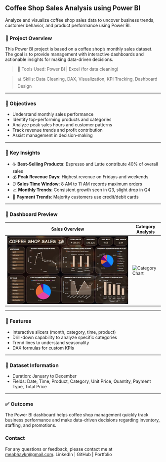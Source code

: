 ## Coffee Shop Sales Analysis using Power BI

Analyze and visualize coffee shop sales data to uncover business trends, customer behavior, and product performance using Power BI.

### 📁 Project Overview

This Power BI project is based on a coffee shop’s monthly sales dataset. The goal is to provide management with interactive dashboards and actionable insights for making data-driven decisions.

> 🔧 Tools Used: Power BI | Excel (for data cleaning)


> 📊 Skills: Data Cleaning, DAX, Visualization, KPI Tracking, Dashboard Design

---

### 🎯 Objectives

* Understand monthly sales performance
* Identify top-performing products and categories
* Analyze peak sales hours and customer patterns
* Track revenue trends and profit contribution
* Assist management in decision-making

---

### 📌 Key Insights

* ☕ **Best-Selling Products**: Espresso and Latte contribute 40% of overall sales
* 💰 **Peak Revenue Days**: Highest revenue on Fridays and weekends
* ⏰ **Sales Time Window**: 8 AM to 11 AM records maximum orders
* 📈 **Monthly Trends**: Consistent growth seen in Q3, slight drop in Q4
* 🧾 **Payment Trends**: Majority customers use credit/debit cards

---

### 📌 Dashboard Preview

| Sales Overview                                                                                                               | Category Analysis                                                                                                          |
| ---------------------------------------------------------------------------------------------------------------------------- | -------------------------------------------------------------------------------------------------------------------------- |
| ![Dashboard](https://github.com/meabhaykr/Coffee-Shop-Sales-Analysis-Using-PowerBi/blob/main/Dashboard.png) | ![Category Chart](https://github.com/meabhaykr/Coffee-Shop-Sales-Analysis-Using-Excel/blob/main/images/category_chart.png) |

---

### 🧩 Features

* Interactive slicers (month, category, time, product)
* Drill-down capability to analyze specific categories
* Trend lines to understand seasonality
* DAX formulas for custom KPIs

---

### 📂 Dataset Information

* Duration: January to December
* Fields: Date, Time, Product, Category, Unit Price, Quantity, Payment Type, Total Price

---

### ✅ Outcome

The Power BI dashboard helps coffee shop management quickly track business performance and make data-driven decisions regarding inventory, staffing, and promotions.


### Contact
For any questions or feedback, please contact me at meabhaykr@gmail.com.
LinkedIn | GitHub | Portfolio

